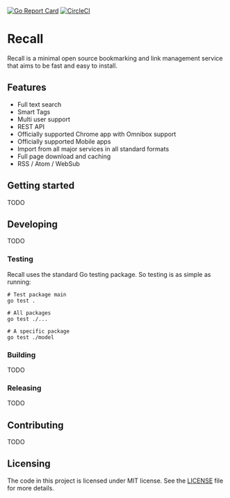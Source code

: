[![Go Report Card](https://goreportcard.com/badge/github.com/efy/gorecall)](https://goreportcard.com/report/github.com/efy/gorecall)
[![CircleCI](https://circleci.com/gh/efy/gorecall/tree/master.svg?style=svg)](https://circleci.com/gh/efy/gorecall/tree/master)

# Recall

Recall is a minimal open source bookmarking and link management service that aims to be fast and
easy to install.

## Features

* Full text search
* Smart Tags
* Multi user support
* REST API
* Officially supported Chrome app with Omnibox support
* Officially supported Mobile apps
* Import from all major services in all standard formats
* Full page download and caching
* RSS / Atom / WebSub

## Getting started

TODO

## Developing

TODO

### Testing

Recall uses the standard Go testing package. So testing is as simple as running:
```
# Test package main
go test .

# All packages
go test ./...

# A specific package
go test ./model
```

### Building

TODO

### Releasing

TODO

## Contributing

TODO

## Licensing

The code in this project is licensed under MIT license. See the
[LICENSE](LISENSE) file for more details.
